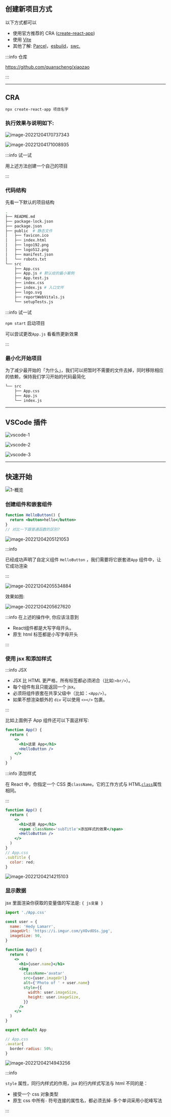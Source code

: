 ## 创建新项目方式

以下方式都可以

- 使用官方推荐的 CRA ([create-react-app](https://create-react-app.dev/))
- 使用 [Vite](https://cn.vitejs.dev/)
- 其他了解: [Parcel](https://parceljs.org/getting-started/webapp/)，[esbuild](https://esbuild.github.io/)，[swc.](https://swc.rs/)

:::info 仓库

https://github.com/quanscheng/xiaozao

:::

---



##  CRA

```bash
npx create-react-app 项目名字
```

 ###  执行效果与说明如下: 

![image-20221204170737343](./1-快速上手.assets/image-20221204170737343.png)

![image-20221204171008935](./1-快速上手.assets/image-20221204171008935.png)

:::info 试一试

用上述方法创建一个自己的项目

:::



### 代码结构

先看一下默认的项目结构

```bash
.
├── README.md
├── package-lock.json			
├── package.json
├── public  # 静态文件
│   ├── favicon.ico
│   ├── index.html
│   ├── logo192.png
│   ├── logo512.png
│   ├── manifest.json
│   └── robots.txt
└── src								
    ├── App.css
    ├── App.js # 默认给的最小案例
    ├── App.test.js
    ├── index.css
    ├── index.js # 入口文件
    ├── logo.svg
    ├── reportWebVitals.js
    └── setupTests.js
```

:::info 试一试

`npm start` 启动项目

可以尝试更改`App.js` 看看热更新效果

:::



### 最小化开始项目

为了减少最开始的「为什么」，我们可以把暂时不需要的文件去掉，同时移除相应的依赖，保持我们学习开始的代码最简化

```bash
└── src
    ├── App.css
    ├── App.js
    └── index.js
```

---



## VSCode 插件

![vscode-1](./1-快速上手.assets/image-20221204203807507.png)

![vscode-2](./1-快速上手.assets/image-20221204203841048.png)

![vscode-3](./1-快速上手.assets/image-20221204203901204.png)

---



## 快速开始

![1-概览](./1-快速上手.assets/1-概览.png)

### 创建组件和嵌套组件

```jsx title="函数即组件"
function HelloButton() { 
  return <button>hello</button>
}
// 对比一下跟普通函数的区别?
```

![image-20221204205121053](./1-快速上手.assets/image-20221204205121053.png)

:::info 

已经成功声明了自定义组件 `HelloButton` ，我们需要将它嵌套进`App` 组件中，让它成功渲染

:::

![image-20221204205534884](./1-快速上手.assets/image-20221204205534884.png)

效果如图:

![image-20221204205627620](./1-快速上手.assets/image-20221204205627620.png)

:::info 在上述的操作中, 你应该注意到

- React组件都是大写字母开头。
- 原生 html 标签都是小写字母开头

::: 

### 使用 jsx 和添加样式

:::info JSX

- JSX 比 HTML 更严格，所有标签都必须闭合（比如:`<br/>`）。
- 每个组件有且只能返回一个 jsx。
- 必须将组件嵌套在共享父级中（比如：`<App/>`）。
- 如果不想渲染额外的 `div` 可以使用 `<></>` 包裹。

:::

比如上面例子 App 组件还可以下面这样写:

```jsx
function App() {
  return (
    <>
      <h1>这是 App</h1>
      <HelloButton />
    </>
  )
}
```

:::info 添加样式

在 React 中，你指定一个 CSS 类`className`。它的工作方式与 HTML[`class`](https://developer.mozilla.org/en-US/docs/Web/HTML/Global_attributes/class)属性相同。

:::

```jsx
function App() {
  return (
    <>
      <h1>这是 App</h1>
      <span className='subTitle'>添加样式的效果</span>
      <HelloButton />
    </>
  )
}
// App.css
.subTitle {
  color: red;
}
```

![image-20221204214215103](./1-快速上手.assets/image-20221204214215103.png)



### 显示数据

jsx 里面渲染你获取的变量值的写法是: `{ js变量 }` 

```jsx
import './App.css'

const user = {
  name: 'Hedy Lamarr',
  imageUrl: 'https://i.imgur.com/yXOvdOSs.jpg',
  imageSize: 90,
}

function App() {
  return (
    <>
      <h1>{user.name}</h1>
      <img
        className='avatar'
        src={user.imageUrl}
        alt={'Photo of ' + user.name}
        style={{
          width: user.imageSize,
          height: user.imageSize,
        }}
      />
    </>
  )
}

export default App

// App.css
.avatar{
  border-radius: 50%;
}
```

![image-20221204214943256](./1-快速上手.assets/image-20221204214943256.png)

:::info

`style` 属性，同行内样式的作用，jsx 的行内样式写法与 html 不同的是：

- 接受一个 css 对象类型
- 原生 css 中所有`-` 符号连接的属性名，都必须去掉`-`多个单词采用小驼峰写法

:::